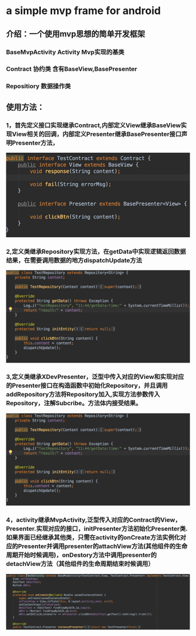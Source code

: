 # a simple mvp frame for android 
## 介绍：一个使用mvp思想的简单开发框架
 ### BaseMvpActivity Activity Mvp实现的基类
 ### Contract 协约类 含有BaseView,BasePresenter
 ### Repositiory 数据操作类
## 使用方法：
 ### 1，首先定义接口实现继承Contract,内部定义View继承BaseView实现View相关的回调，内部定义Presenter继承BasePresenter接口声明Presenter方法，
 <img src="/preview/contract.jpeg">

 ### 2,定义类继承Repository实现方法，在getData中实现逻辑返回数据结果，在需要调用数据的地方dispatchUpdate方法
 <img src="/preview/repository.jpeg">


 ### 3,定义类继承XDevPresenter，泛型中传入对应的View和实现对应的Presenter接口在构造函数中初始化Repository，并且调用addRepository方法将Repository加入,实现方法参数传入Repository，注解Subcribe。方法体内接受结果。
 <img src="/preview/repository.jpeg">

 ### 4，activity继承MvpActivity,泛型传入对应的Contract的View，Presenter.实现对应的接口，initPresenter方法初始化Presenter类.如果界面已经继承其他类，只需在activity的onCreate方法实例化对应的Presenter并调用presenter的attachView方法(其他组件的生命周期开始时候调用)，onDestory方法中调用presenter的detachView方法（其他组件的生命周期结束时候调用）
 <img src="/preview/activity.jpeg"> 



